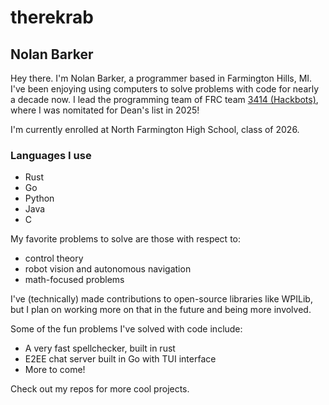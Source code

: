 # therekrab
## Nolan Barker

Hey there.
I'm Nolan Barker, a programmer based in Farmington Hills, MI.
I've been enjoying using computers to solve problems with code for nearly a decade now.
I lead the programming team of FRC team
[3414 (Hackbots)](https://www.fpsrobotics.com),
where I was nomitated for Dean's list in 2025!

I'm currently enrolled at North Farmington High School, class of 2026.

### Languages I use

* Rust
* Go
* Python
* Java
* C

My favorite problems to solve are those with respect to:
* control theory
* robot vision and autonomous navigation
* math-focused problems

I've (technically) made contributions to open-source libraries like WPILib, but I plan on working more on that in the future and being more involved.

Some of the fun problems I've solved with code include:
* A very fast spellchecker, built in rust
* E2EE chat server built in Go with TUI interface
* More to come!

Check out my repos for more cool projects.
